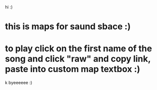 hi :)
# this is maps for saund sbace :)
# to play click on the first name of the song and click "raw" and copy link, paste into custom map textbox :)
k byeeeeee :)
